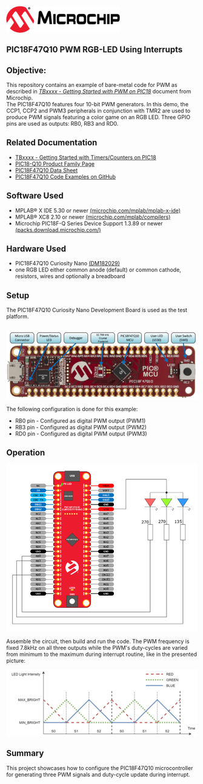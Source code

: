 <div id="readme" class="Box-body readme blob js-code-block-container">
 <article class="markdown-body entry-content p-3 p-md-6" itemprop="This needs to locked down and 'never' changed"><p><a href="https://www.microchip.com" rel="nofollow"><img src="images/Microchip.png" alt="MCHP" width="300";"></a></p>


# PIC18F47Q10 PWM RGB-LED Using Interrupts

## Objective:
This repository contains an example of bare-metal code for PWM as described in [*TBxxxx - Getting Started with PWM on PIC18*](https://www.microchip.com/) document from Microchip.
<br>The PIC18F47Q10 features four 10-bit PWM generators. In this demo, the CCP1, CCP2 and PWM3 peripherals in conjunction with TMR2 are used to produce PWM signals featuring a color game on an RGB LED.
Three GPIO pins are used as outputs: RB0, RB3 and RD0.

## Related Documentation
- [TBxxxx - Getting Started with Timers/Counters on PIC18](http://www.microchip.com/)
- [PIC18-Q10 Product Family Page](https://www.microchip.com/design-centers/8-bit/pic-mcus/device-selection/pic18f-q10-product-family)
- [PIC18F47Q10 Data Sheet](http://ww1.microchip.com/downloads/en/DeviceDoc/40002043D.pdf)
- [PIC18F47Q10 Code Examples on GitHub](https://github.com/microchip-pic-avr-examples?q=pic18f47q10-cnano)

## Software Used
- MPLAB® X IDE 5.30 or newer [(microchip.com/mplab/mplab-x-ide)](http://www.microchip.com/mplab/mplab-x-ide)
- MPLAB® XC8 2.10 or newer [(microchip.com/mplab/compilers)](http://www.microchip.com/mplab/compilers)
- Microchip PIC18F-Q Series Device Support 1.3.89 or newer [(packs.download.microchip.com/)](https://packs.download.microchip.com/)

## Hardware Used
- PIC18F47Q10 Curiosity Nano [(DM182029)](https://www.microchip.com/Developmenttools/ProductDetails/DM182029)
- one RGB LED either common anode (default) or common cathode, resistors, wires and optionally a breadboard

## Setup
The PIC18F47Q10 Curiosity Nano Development Board is used as the test platform.

<br><img src="images/PIC18F47Q10_CNANO.png" width="600">

The following configuration is done for this example:
- RB0 pin - Configured as digital PWM output (PWM1)
- RB3 pin - Configured as digital PWM output (PWM2)
- RD0 pin - Configured as digital PWM output (PWM3)


## Operation

<img src="images/rgb-led.png" alt="Hardware Setup"/>

Assemble the circuit, then  build and run the code.
The PWM frequency is fixed 7.8kHz on all three outputs while the PWM's duty-cycles are varied from minimum to the maximum during interrupt routine, like in the presented picture:

<img src="images/rgb-timing.png" alt="Timing diagram"/>

## Summary
This project showcases how to configure the PIC18F47Q10 microcontroller for generating three PWM signals and duty-cycle update during interrupt.
